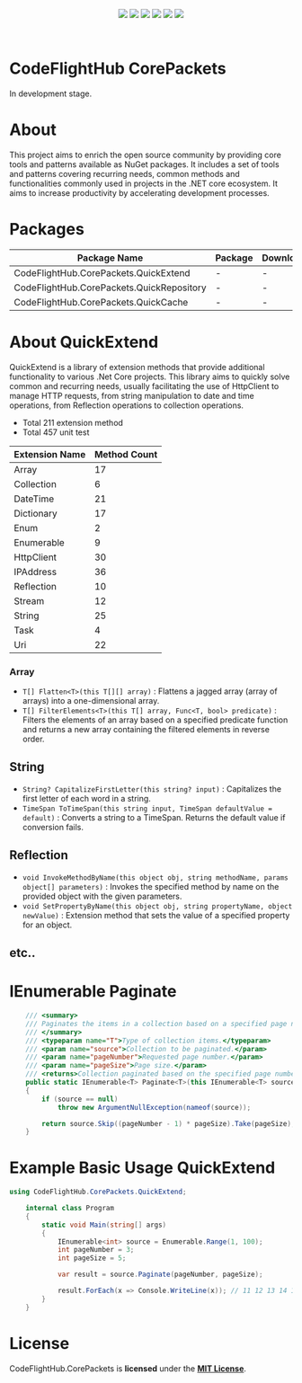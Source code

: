 <p align="center">
  <a href="https://github.com/CodeFlightHub/Core.Packets/commits/dev"><img src="https://img.shields.io/github/commit-activity/t/CodeFlightHub/Core.Packets?style=for-the-badge"></a>
  <a href="https://github.com/CodeFlightHub/Core.Packets/graphs/contributors"><img src="https://img.shields.io/github/contributors/CodeFlightHub/Core.Packets.svg?style=for-the-badge"></a>
  <a href="https://github.com/CodeFlightHub/Core.Packets/network/members"><img src="https://img.shields.io/github/forks/CodeFlightHub/Core.Packets.svg?style=for-the-badge"></a>
  <a href="https://github.com/CodeFlightHub/Core.Packets/stargazers"><img src="https://img.shields.io/github/stars/CodeFlightHub/Core.Packets.svg?style=for-the-badge"></a>
  <a href="https://github.com/CodeFlightHub/Core.Packets/issues"><img src="https://img.shields.io/github/issues/CodeFlightHub/Core.Packets.svg?style=for-the-badge"></a>
  <a href="https://github.com/CodeFlightHub/Core.Packets/blob/master/LICENSE"><img src="https://img.shields.io/github/license/CodeFlightHub/Core.Packets.svg?style=for-the-badge"></a>
</p><br />

# CodeFlightHub CorePackets

In development stage.


#  About

This project aims to enrich the open source community by providing core tools and patterns available as NuGet packages. It includes a set of tools and patterns covering recurring needs, common methods and functionalities commonly used in projects in the .NET core ecosystem. It aims to increase productivity by accelerating development processes.


# Packages

| Package Name | Package | Download |
| ------------- | ------------- | ------------- |
| CodeFlightHub.CorePackets.QuickExtend | - | - |
| CodeFlightHub.CorePackets.QuickRepository | - | - |
| CodeFlightHub.CorePackets.QuickCache | - | - |

# About QuickExtend 
QuickExtend is a library of extension methods that provide additional functionality to various .Net Core projects. This library aims to quickly solve common and recurring needs, usually facilitating the use of HttpClient to manage HTTP requests, from string manipulation to date and time operations, from Reflection operations to collection operations.
<ul>
  <li>Total 211 extension method</li>
  <li>Total 457 unit test</li>
</ul>


| Extension Name | Method Count|
| ------------- | ------------- | 
| Array | 17 | 
| Collection | 6 | 
| DateTime | 21 | 
| Dictionary | 17 | 
| Enum | 2 | 
| Enumerable | 9 | 
| HttpClient | 30 | 
| IPAddress | 36 | 
| Reflection | 10 | 
| Stream | 12 | 
| String | 25 | 
| Task | 4 | 
| Uri | 22 | 

### Array
- `T[] Flatten<T>(this T[][] array)` : Flattens a jagged array (array of arrays) into a one-dimensional array.
- `T[] FilterElements<T>(this T[] array, Func<T, bool> predicate)` : Filters the elements of an array based on a specified predicate function and returns a new array containing the filtered elements in reverse order.


## String

- `String? CapitalizeFirstLetter(this string? input)` : Capitalizes the first letter of each word in a string.
- `TimeSpan ToTimeSpan(this string input, TimeSpan defaultValue = default)` : Converts a string to a TimeSpan. Returns the default value if conversion fails.

## Reflection
- `void InvokeMethodByName(this object obj, string methodName, params object[] parameters)` : Invokes the specified method by name on the provided object with the given parameters.
- `void SetPropertyByName(this object obj, string propertyName, object newValue)` : Extension method that sets the value of a specified property for an object.


## etc..  


# IEnumerable Paginate


```c#
    /// <summary>
    /// Paginates the items in a collection based on a specified page number and page size.
    /// </summary>
    /// <typeparam name="T">Type of collection items.</typeparam>
    /// <param name="source">Collection to be paginated.</param>
    /// <param name="pageNumber">Requested page number.</param>
    /// <param name="pageSize">Page size.</param>
    /// <returns>Collection paginated based on the specified page number and size.</returns>
    public static IEnumerable<T> Paginate<T>(this IEnumerable<T> source, int pageNumber, int pageSize)
    {
        if (source == null)
            throw new ArgumentNullException(nameof(source));

        return source.Skip((pageNumber - 1) * pageSize).Take(pageSize);
    }

```

# Example Basic Usage QuickExtend 

```c#
using CodeFlightHub.CorePackets.QuickExtend;

    internal class Program
    {
        static void Main(string[] args)
        {
            IEnumerable<int> source = Enumerable.Range(1, 100);
            int pageNumber = 3;
            int pageSize = 5;

            var result = source.Paginate(pageNumber, pageSize);

            result.ForEach(x => Console.WriteLine(x)); // 11 12 13 14 15
        }
    }
```

# License

CodeFlightHub.CorePackets is **licensed** under the **[MIT License](https://github.com/Serhatkacmaz/Core.Packets/blob/master/LICENSE)**.

